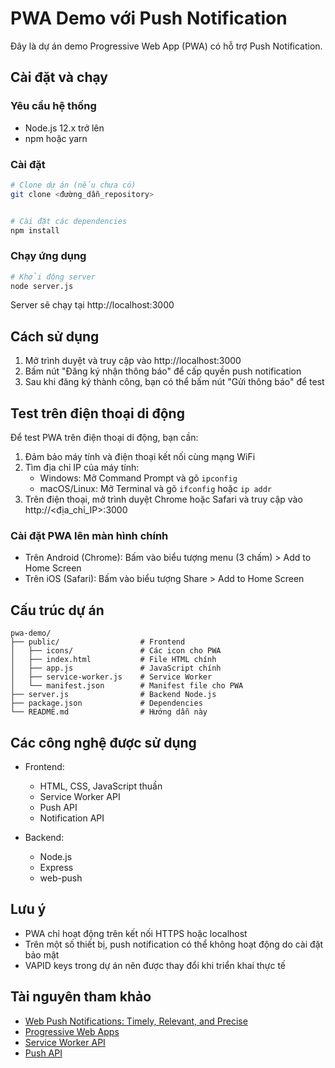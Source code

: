 # PWA Demo với Push Notification

Đây là dự án demo Progressive Web App (PWA) có hỗ trợ Push Notification.

## Cài đặt và chạy

### Yêu cầu hệ thống
- Node.js 12.x trở lên
- npm hoặc yarn

### Cài đặt
```bash
# Clone dự án (nếu chưa có)
git clone <đường_dẫn_repository> 


# Cài đặt các dependencies
npm install
```

### Chạy ứng dụng
```bash
# Khởi động server
node server.js
```

Server sẽ chạy tại http://localhost:3000

## Cách sử dụng

1. Mở trình duyệt và truy cập vào http://localhost:3000
2. Bấm nút "Đăng ký nhận thông báo" để cấp quyền push notification
3. Sau khi đăng ký thành công, bạn có thể bấm nút "Gửi thông báo" để test

## Test trên điện thoại di động

Để test PWA trên điện thoại di động, bạn cần:

1. Đảm bảo máy tính và điện thoại kết nối cùng mạng WiFi
2. Tìm địa chỉ IP của máy tính:
   - Windows: Mở Command Prompt và gõ `ipconfig`
   - macOS/Linux: Mở Terminal và gõ `ifconfig` hoặc `ip addr`
3. Trên điện thoại, mở trình duyệt Chrome hoặc Safari và truy cập vào http://<địa_chỉ_IP>:3000

### Cài đặt PWA lên màn hình chính

- Trên Android (Chrome): Bấm vào biểu tượng menu (3 chấm) > Add to Home Screen
- Trên iOS (Safari): Bấm vào biểu tượng Share > Add to Home Screen

## Cấu trúc dự án

```
pwa-demo/
├── public/                  # Frontend
│   ├── icons/               # Các icon cho PWA
│   ├── index.html           # File HTML chính
│   ├── app.js               # JavaScript chính
│   ├── service-worker.js    # Service Worker
│   └── manifest.json        # Manifest file cho PWA
├── server.js                # Backend Node.js
├── package.json             # Dependencies
└── README.md                # Hướng dẫn này
```

## Các công nghệ được sử dụng

- Frontend:
  - HTML, CSS, JavaScript thuần
  - Service Worker API
  - Push API
  - Notification API

- Backend:
  - Node.js
  - Express
  - web-push

## Lưu ý

- PWA chỉ hoạt động trên kết nối HTTPS hoặc localhost
- Trên một số thiết bị, push notification có thể không hoạt động do cài đặt bảo mật
- VAPID keys trong dự án nên được thay đổi khi triển khai thực tế

## Tài nguyên tham khảo

- [Web Push Notifications: Timely, Relevant, and Precise](https://developers.google.com/web/fundamentals/push-notifications)
- [Progressive Web Apps](https://web.dev/progressive-web-apps/)
- [Service Worker API](https://developer.mozilla.org/en-US/docs/Web/API/Service_Worker_API)
- [Push API](https://developer.mozilla.org/en-US/docs/Web/API/Push_API) 